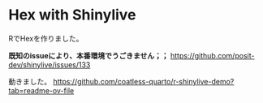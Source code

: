 # Hex with Shinylive

RでHexを作りました。

**既知のissueにより、本番環境でうごきません；；**
https://github.com/posit-dev/shinylive/issues/133

動きました。
https://github.com/coatless-quarto/r-shinylive-demo?tab=readme-ov-file


